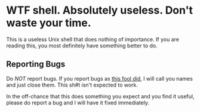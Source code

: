 # WTF shell. Absolutely useless. Don't waste your time.

This is a useless Unix shell that does nothing of importance.
If you are reading this, you most definitely have something
better to do.

## Reporting Bugs

Do *NOT* report bugs. If you report bugs as [this fool
did](https://github.com/aweeraman/wtfshell/issues/1), I will call you
names and just close them. This sh#t isn't expected to work.

In the off-chance that this does something you expect and you find it
useful, please do report a bug and I will have it fixed immediately.
